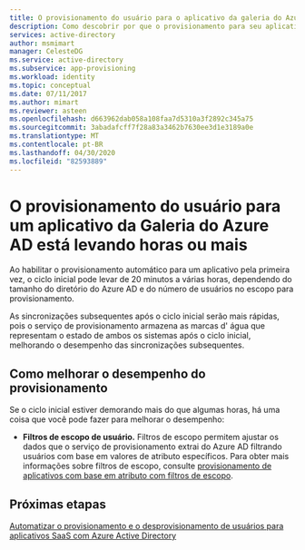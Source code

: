 ```yaml
---
title: O provisionamento do usuário para o aplicativo da galeria do Azure AD está demorando horas ou mais
description: Como descobrir por que o provisionamento para seu aplicativo está demorando mais do que o esperado
services: active-directory
author: msmimart
manager: CelesteDG
ms.service: active-directory
ms.subservice: app-provisioning
ms.workload: identity
ms.topic: conceptual
ms.date: 07/11/2017
ms.author: mimart
ms.reviewer: asteen
ms.openlocfilehash: d663962dab058a108faa7d5310a3f2892c345a75
ms.sourcegitcommit: 3abadafcff7f28a83a3462b7630ee3d1e3189a0e
ms.translationtype: MT
ms.contentlocale: pt-BR
ms.lasthandoff: 04/30/2020
ms.locfileid: "82593889"
---
```

# <a name="user-provisioning-to-an-azure-ad-gallery-application-is-taking-hours-or-more"></a>O provisionamento do usuário para um aplicativo da Galeria do Azure AD está levando horas ou mais

Ao habilitar o provisionamento automático para um aplicativo pela primeira vez, o ciclo inicial pode levar de 20 minutos a várias horas, dependendo do tamanho do diretório do Azure AD e do número de usuários no escopo para provisionamento. 

As sincronizações subsequentes após o ciclo inicial serão mais rápidas, pois o serviço de provisionamento armazena as marcas d' água que representam o estado de ambos os sistemas após o ciclo inicial, melhorando o desempenho das sincronizações subsequentes.

## <a name="how-to-improve-provisioning-performance"></a>Como melhorar o desempenho do provisionamento

Se o ciclo inicial estiver demorando mais do que algumas horas, há uma coisa que você pode fazer para melhorar o desempenho:

-   **Filtros de escopo de usuário.** Filtros de escopo permitem ajustar os dados que o serviço de provisionamento extrai do Azure AD filtrando usuários com base em valores de atributo específicos. Para obter mais informações sobre filtros de escopo, consulte [provisionamento de aplicativos com base em atributo com filtros de escopo](../app-provisioning/define-conditional-rules-for-provisioning-user-accounts.md).

## <a name="next-steps"></a>Próximas etapas
[Automatizar o provisionamento e o desprovisionamento de usuários para aplicativos SaaS com Azure Active Directory](user-provisioning.md)

